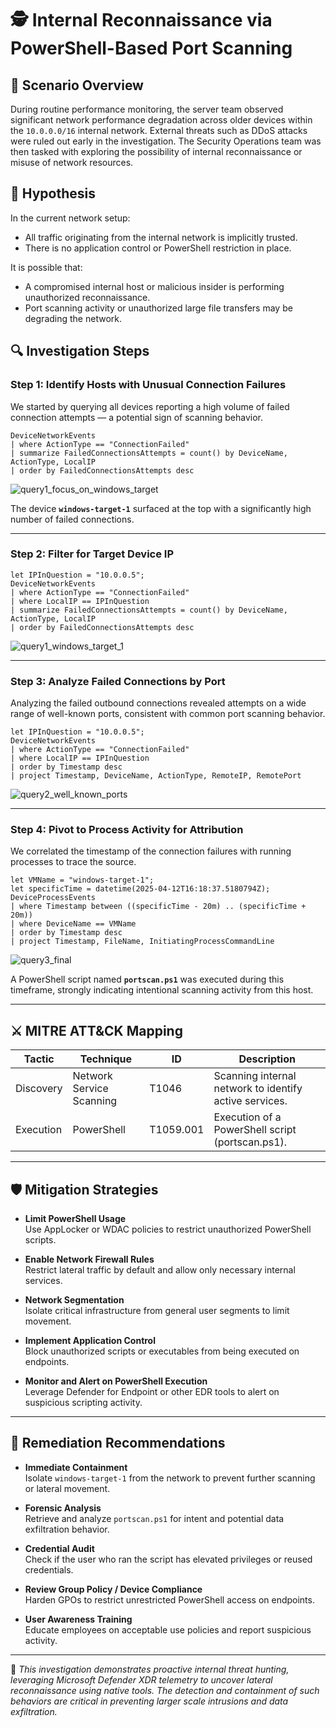 
# 🕵️ Internal Reconnaissance via PowerShell-Based Port Scanning

## 📘 Scenario Overview

During routine performance monitoring, the server team observed significant network performance degradation across older devices within the `10.0.0.0/16` internal network. External threats such as DDoS attacks were ruled out early in the investigation. The Security Operations team was then tasked with exploring the possibility of internal reconnaissance or misuse of network resources.

## 🧠 Hypothesis

In the current network setup:
- All traffic originating from the internal network is implicitly trusted.
- There is no application control or PowerShell restriction in place.

It is possible that:
- A compromised internal host or malicious insider is performing unauthorized reconnaissance.
- Port scanning activity or unauthorized large file transfers may be degrading the network.

## 🔍 Investigation Steps

### Step 1: Identify Hosts with Unusual Connection Failures

We started by querying all devices reporting a high volume of failed connection attempts — a potential sign of scanning behavior.

```kql
DeviceNetworkEvents
| where ActionType == "ConnectionFailed"
| summarize FailedConnectionsAttempts = count() by DeviceName, ActionType, LocalIP
| order by FailedConnectionsAttempts desc
```
![query1_focus_on_windows_target](https://github.com/user-attachments/assets/c97790d9-f870-44c7-b8d2-302675eb27ec)


The device **`windows-target-1`** surfaced at the top with a significantly high number of failed connections.

---

### Step 2: Filter for Target Device IP

```kql
let IPInQuestion = "10.0.0.5";
DeviceNetworkEvents
| where ActionType == "ConnectionFailed"
| where LocalIP == IPInQuestion
| summarize FailedConnectionsAttempts = count() by DeviceName, ActionType, LocalIP
| order by FailedConnectionsAttempts desc
```

![query1_windows_target_1](https://github.com/user-attachments/assets/4b764720-7f11-4b9c-be40-f54d522c6b22)


---

### Step 3: Analyze Failed Connections by Port

Analyzing the failed outbound connections revealed attempts on a wide range of well-known ports, consistent with common port scanning behavior.

```kql
let IPInQuestion = "10.0.0.5";
DeviceNetworkEvents
| where ActionType == "ConnectionFailed"
| where LocalIP == IPInQuestion
| order by Timestamp desc
| project Timestamp, DeviceName, ActionType, RemoteIP, RemotePort
```

![query2_well_known_ports](https://github.com/user-attachments/assets/c91127e6-970b-4610-9c97-2fefc4c6bb6e)


---

### Step 4: Pivot to Process Activity for Attribution

We correlated the timestamp of the connection failures with running processes to trace the source.

```kql
let VMName = "windows-target-1";
let specificTime = datetime(2025-04-12T16:18:37.5180794Z);
DeviceProcessEvents
| where Timestamp between ((specificTime - 20m) .. (specificTime + 20m))
| where DeviceName == VMName
| order by Timestamp desc
| project Timestamp, FileName, InitiatingProcessCommandLine
```

![query3_final](https://github.com/user-attachments/assets/a4d1dd0c-fd3d-4534-833e-4e929d4d31e1)


A PowerShell script named **`portscan.ps1`** was executed during this timeframe, strongly indicating intentional scanning activity from this host.

---

## ⚔️ MITRE ATT&CK Mapping

| Tactic              | Technique                              | ID             | Description                                                |
|---------------------|----------------------------------------|----------------|------------------------------------------------------------|
| Discovery           | Network Service Scanning               | T1046          | Scanning internal network to identify active services.     |
| Execution           | PowerShell                             | T1059.001      | Execution of a PowerShell script (portscan.ps1).           |

---

## 🛡️ Mitigation Strategies

- **Limit PowerShell Usage**  
  Use AppLocker or WDAC policies to restrict unauthorized PowerShell scripts.

- **Enable Network Firewall Rules**  
  Restrict lateral traffic by default and allow only necessary internal services.

- **Network Segmentation**  
  Isolate critical infrastructure from general user segments to limit movement.

- **Implement Application Control**  
  Block unauthorized scripts or executables from being executed on endpoints.

- **Monitor and Alert on PowerShell Execution**  
  Leverage Defender for Endpoint or other EDR tools to alert on suspicious scripting activity.

---

## 🧯 Remediation Recommendations

- **Immediate Containment**  
  Isolate `windows-target-1` from the network to prevent further scanning or lateral movement.

- **Forensic Analysis**  
  Retrieve and analyze `portscan.ps1` for intent and potential data exfiltration behavior.

- **Credential Audit**  
  Check if the user who ran the script has elevated privileges or reused credentials.

- **Review Group Policy / Device Compliance**  
  Harden GPOs to restrict unrestricted PowerShell access on endpoints.

- **User Awareness Training**  
  Educate employees on acceptable use policies and report suspicious activity.

---

📁 _This investigation demonstrates proactive internal threat hunting, leveraging Microsoft Defender XDR telemetry to uncover lateral reconnaissance using native tools. The detection and containment of such behaviors are critical in preventing larger scale intrusions and data exfiltration._
